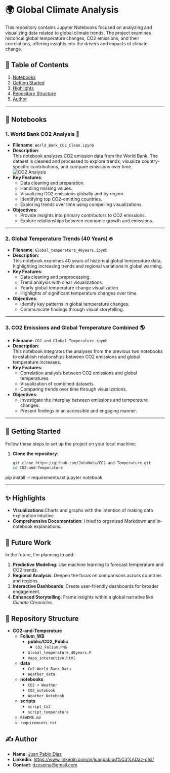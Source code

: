 # 🌍 Global Climate Analysis

This repository contains Jupyter Notebooks focused on analyzing and visualizing data related to global climate trends. The project examines historical global temperature changes, CO2 emissions, and their correlations, offering insights into the drivers and impacts of climate change.

## 📑 Table of Contents
1. [Notebooks](#-notebooks)
2. [Getting Started](#-getting-started)
3. [Highlights](#-highlights)
4. [Repository Structure](#repository-structure)
5. [Author](#️-author)
---

## 📂 Notebooks

### 1. **World Bank CO2 Analysis** 🌿
- **Filename**: `World_Bank_CO2_Clean.ipynb`  
- **Description**:  
  This notebook analyzes CO2 emission data from the World Bank. The dataset is cleaned and processed to explore trends, visualize country-specific contributions, and compare emissions over time.
  ![CO2 Analysis](path/to/co2_analysis_image.png) 
- **Key Features**:  
  - Data cleaning and preparation.  
  - Handling missing values.  
  - Visualizing CO2 emissions globally and by region.  
  - Identifying top CO2-emitting countries.  
  - Exploring trends over time using compelling visualizations.  
- **Objectives**:  
  - Provide insights into primary contributors to CO2 emissions.  
  - Explore relationships between economic growth and emissions.

---

### 2. **Global Temperature Trends (40 Years)** 🔥
- **Filename**: `Global_temperatura_40years.ipynb`  
- **Description**:  
  This notebook examines 40 years of historical global temperature data, highlighting increasing trends and regional variations in global warming.  
- **Key Features**:  
  - Data cleaning and preprocessing.  
  - Trend analysis with clear visualizations.  
  - Yearly global temperature change visualization.  
  - Highlights of significant temperature changes over time.  
- **Objectives**:  
  - Identify key patterns in global temperature changes.  
  - Communicate findings through visual storytelling.

---

### 3. **CO2 Emissions and Global Temperature Combined** 🌎
- **Filename**: `CO2_and_Global_Temperature.ipynb`  
- **Description**:  
  This notebook integrates the analyses from the previous two notebooks to establish relationships between CO2 emissions and global temperature increases.  
- **Key Features**:  
  - Correlation analysis between CO2 emissions and global temperatures.  
  - Visualization of combined datasets.  
  - Comparing trends over time through visualizations.  
- **Objectives**:  
  - Investigate the interplay between emissions and temperature changes.  
  - Present findings in an accessible and engaging manner.

---

## 🚀 Getting Started

Follow these steps to set up the project on your local machine:

1. **Clone the repository**:
   ```bash
   git clone https://github.com/JotaNota/CO2-and-Temperature.git
   cd CO2-and-Temperature
pip install -r requirements.txt
jupyter notebook

---

## ✨ Highlights

- **Visualizations**:Charts and graphs with the intention of making data exploration intuitive.
- **Comprehensive Documentation**: I tried to organized Markdown and in-notebook explanations.

## 🚀 Future Work

In the future, I'm planning to add:
1. **Predictive Modeling**: Use machine learning to forecast temperature and CO2 trends.  
2. **Regional Analysis**: Deepen the focus on comparisons across countries and regions.  
3. **Interactive Dashboards**: Create user-friendly dashboards for broader engagement.  
4. **Enhanced Storytelling**: Frame insights within a global narrative like _Climate Chronicles_.



## 📂 Repository Structure

- **CO2-and-Temperature**  
  - **Folium_WB**  
    - **public/CO2_Public**  
      - `CO2_Folium.PNG`  
    - `Global_temperature_40years.P`  
    - `mapa_interactivo.html`  
  - **data**  
    - `Co2_World_Bank_Data`  
    - `Weather_data`  
  - **notebooks**  
    - `CO2 + Weather`  
    - `CO2_notebook`  
    - `Weather_Notebook`  
  - **scripts**  
    - `script_Co2`  
    - `script_temperature`  
  - `README.md`  
  - `requirements.txt`  


## ✍️ Author

- **Name**: [Juan Pablo Díaz](https://www.linkedin.com/in/juanpablod%C3%ADaz-phil/)
- **Linkedin**: https://www.linkedin.com/in/juanpablod%C3%ADaz-phil/
- **Contact**: dzespina@gmail.com


